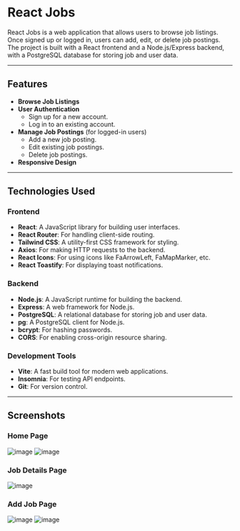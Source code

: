# React Jobs

React Jobs is a web application that allows users to browse job listings. Once signed up or logged in, users can add, edit, or delete job postings. The project is built with a React frontend and a Node.js/Express backend, with a PostgreSQL database for storing job and user data.

---

## Features

- **Browse Job Listings**
- **User Authentication**
  - Sign up for a new account.
  - Log in to an existing account.
- **Manage Job Postings** (for logged-in users)
  - Add a new job posting.
  - Edit existing job postings.
  - Delete job postings.
- **Responsive Design**

---

## Technologies Used

### Frontend
- **React**: A JavaScript library for building user interfaces.
- **React Router**: For handling client-side routing.
- **Tailwind CSS**: A utility-first CSS framework for styling.
- **Axios**: For making HTTP requests to the backend.
- **React Icons**: For using icons like FaArrowLeft, FaMapMarker, etc.
- **React Toastify**: For displaying toast notifications.

### Backend
- **Node.js**: A JavaScript runtime for building the backend.
- **Express**: A web framework for Node.js.
- **PostgreSQL**: A relational database for storing job and user data.
- **pg**: A PostgreSQL client for Node.js.
- **bcrypt**: For hashing passwords.
- **CORS**: For enabling cross-origin resource sharing.

### Development Tools
- **Vite**: A fast build tool for modern web applications.
- **Insomnia**: For testing API endpoints.
- **Git**: For version control.

---

## Screenshots

### Home Page
![image](https://github.com/user-attachments/assets/70d40d76-8d83-4919-b9e6-5c6887ce58c2)
![image](https://github.com/user-attachments/assets/4229f77a-b000-4619-82aa-8b520046dc3a)

### Job Details Page
![image](https://github.com/user-attachments/assets/9efc9808-26b8-4ba1-81d6-c4730d339a67)

### Add Job Page
![image](https://github.com/user-attachments/assets/da1abd9c-e477-4f12-a181-08bb73b055db)
![image](https://github.com/user-attachments/assets/60b21891-415a-495b-a1dc-70378758f385)
